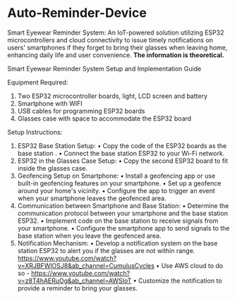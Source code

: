 # Auto-Reminder-Device
Smart Eyewear Reminder System: An IoT-powered solution utilizing ESP32 microcontrollers and cloud connectivity to issue timely notifications on users' smartphones if they forget to bring their glasses when leaving home, enhancing daily life and user convenience. **The information is theoretical.**


Smart Eyewear Reminder System Setup and Implementation Guide

Equipment Required:
1.	Two ESP32 microcontroller boards, light, LCD screen and battery
2.	Smartphone with WIFI 
3.	USB cables for programming ESP32 boards
4.	Glasses case with space to accommodate the ESP32 board
   
   
Setup Instructions:
1.	ESP32 Base Station Setup: 
•	Copy the code of the ESP32 boards as the base station . 
•	Connect the base station ESP32 to your Wi-Fi network.
2.	ESP32 in the Glasses Case Setup:
•	Copy the second ESP32 board to fit inside the glasses case.
3.	Geofencing Setup on Smartphone:
•	Install a geofencing app or use built-in geofencing features on your smartphone.
•	Set up a geofence around your home's vicinity.
•	Configure the app to trigger an event when your smartphone leaves the geofenced area.
4.	Communication between Smartphone and Base Station:
•	Determine the communication protocol between your smartphone and the base station ESP32.
•	Implement code on the base station to receive signals from your smartphone.
•	Configure the smartphone app to send signals to the base station when you leave the geofenced area.
5.	Notification Mechanism:
•	Develop a notification system on the base station ESP32 to alert you if the glasses are not within range. https://www.youtube.com/watch?v=XRJBFWlOSJ8&ab_channel=CumulusCycles
•	Use AWS cloud to do so - https://www.youtube.com/watch?v=z8T4hAERuOg&ab_channel=AWSIoT
•	Customize the notification to provide a reminder to bring your glasses.



